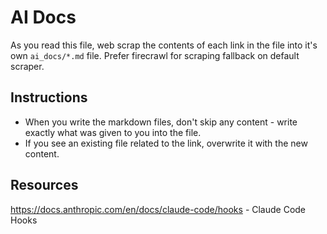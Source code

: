 # AI Docs

As you read this file, web scrap the contents of each link in the file into it's own `ai_docs/*.md` file.
Prefer firecrawl for scraping fallback on default scraper.

## Instructions

- When you write the markdown files, don't skip any content - write exactly what was given to you into the file.
- If you see an existing file related to the link, overwrite it with the new content.

## Resources

https://docs.anthropic.com/en/docs/claude-code/hooks - Claude Code Hooks

